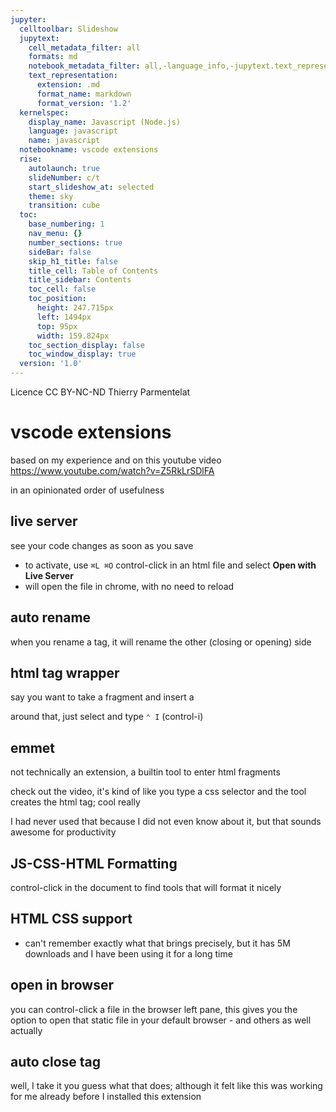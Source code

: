 ```yaml
---
jupyter:
  celltoolbar: Slideshow
  jupytext:
    cell_metadata_filter: all
    formats: md
    notebook_metadata_filter: all,-language_info,-jupytext.text_representation.jupytext_version
    text_representation:
      extension: .md
      format_name: markdown
      format_version: '1.2'
  kernelspec:
    display_name: Javascript (Node.js)
    language: javascript
    name: javascript
  notebookname: vscode extensions
  rise:
    autolaunch: true
    slideNumber: c/t
    start_slideshow_at: selected
    theme: sky
    transition: cube
  toc:
    base_numbering: 1
    nav_menu: {}
    number_sections: true
    sideBar: false
    skip_h1_title: false
    title_cell: Table of Contents
    title_sidebar: Contents
    toc_cell: false
    toc_position:
      height: 247.715px
      left: 1494px
      top: 95px
      width: 159.824px
    toc_section_display: false
    toc_window_display: true
  version: '1.0'
---
```


<!-- #region slideshow={"slide_type": ""} -->
<div class="licence">
<span>Licence CC BY-NC-ND</span>
<span>Thierry Parmentelat</span>
</div>
<!-- #endregion -->

# vscode extensions

based on my experience and on this youtube video
https://www.youtube.com/watch?v=Z5RkLrSDlFA

in an opinionated order of usefulness


<!-- #region slideshow={"slide_type": ""} -->
##  live server 

see your code changes as soon as you save 

* to activate, use `⌘L ⌘O` control-click in an html file and select **Open with Live Server**
* will open the file in chrome, with no need to reload
<!-- #endregion -->

## auto rename

when you rename a tag, it will rename the other (closing or opening) side


## html tag wrapper

say you want to take a fragment and insert a <div> around that, just select and type `⌃ I` (control-i)

<!-- #region slideshow={"slide_type": ""} -->
## emmet

not technically an extension, a builtin tool to enter html fragments

check out the video, it's kind of like you type a css selector and the tool creates the html tag; cool really

I had never used that because I did not even know about it, but that sounds awesome for productivity

<!-- #endregion -->

## JS-CSS-HTML Formatting

control-click in the document to find tools that will format it nicely

<!-- #region slideshow={"slide_type": ""} -->
## HTML CSS support

* can't remember exactly what that brings precisely, but it has 5M downloads and I have been using it for a long time
<!-- #endregion -->

## open in browser

you can control-click a file in the browser left pane, this gives you the option to open that static file in your default browser - and others as well actually

<!-- #region slideshow={"slide_type": ""} -->
## auto close tag

well, I take it you guess what that does; although it felt like this was working for me already before I installed this extension
<!-- #endregion -->
